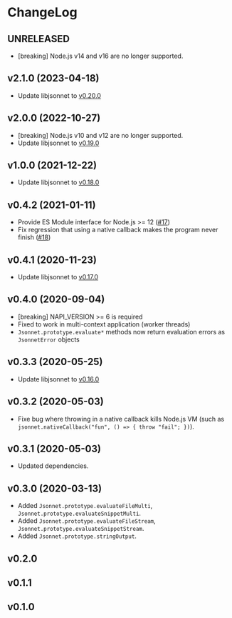 # ChangeLog

## UNRELEASED
- [breaking] Node.js v14 and v16 are no longer supported.

## v2.1.0 (2023-04-18)
- Update libjsonnet to [v0.20.0](https://github.com/google/jsonnet/releases/tag/v0.20.0)

## v2.0.0 (2022-10-27)

- [breaking] Node.js v10 and v12 are no longer supported.
- Update libjsonnet to [v0.19.0](https://github.com/google/jsonnet/releases/tag/v0.19.0)

## v1.0.0 (2021-12-22)
- Update libjsonnet to [v0.18.0](https://github.com/google/jsonnet/releases/tag/v0.18.0)

## v0.4.2 (2021-01-11)
- Provide ES Module interface for Node.js >= 12 ([#17](https://github.com/hanazuki/node-jsonnet/issues/17))
- Fix regression that using a native callback makes the program never finish ([#18](https://github.com/hanazuki/node-jsonnet/issues/18))

## v0.4.1 (2020-11-23)
- Update libjsonnet to [v0.17.0](https://github.com/google/jsonnet/releases/tag/v0.17.0)

## v0.4.0 (2020-09-04)
- [breaking] NAPI_VERSION >= 6 is required
- Fixed to work in multi-context application (worker threads)
- `Jsonnet.prototype.evaluate*` methods now return evaluation errors as `JsonnetError` objects

## v0.3.3 (2020-05-25)
- Update libjsonnet to [v0.16.0](https://github.com/google/jsonnet/releases/tag/v0.16.0)

## v0.3.2 (2020-05-03)
- Fixe bug where throwing in a native callback kills Node.js VM (such as `jsonnet.nativeCallback("fun", () => { throw "fail"; })`).

## v0.3.1 (2020-05-03)
- Updated dependencies.

## v0.3.0 (2020-03-13)
- Added `Jsonnet.prototype.evaluateFileMulti`, `Jsonnet.prototype.evaluateSnippetMulti`.
- Added `Jsonnet.prototype.evaluateFileStream`, `Jsonnet.prototype.evaluateSnippetStream`.
- Added `Jsonnet.prototype.stringOutput`.

## v0.2.0

## v0.1.1

## v0.1.0
